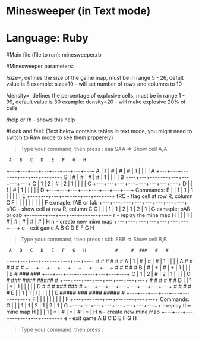 # Minesweeper (in Text mode)

# Language: Ruby

#Main file (file to run):
  minesweeper.rb

#Minesweeper parameters:

 /size=<number>, defines the size of the game map, must be in range 5 - 26, defult value is 8
        example: size=10 - will set number of rows and columns to 10

 /density=<number>, defines the percentage of explosive cells, must be in range 1 - 99, default value is 30
        example: density=20 - will make explosive 20% of cells

 /help or /h - shows this help

#Look and feel:
(Text below contains tables in text mode, you might need to switch to Raw mode to see them prpperely)

> Type your command, then press <Enter>: saa
  SAA => Show cell A,A

     A   B   C   D   E   F   G   H
   +---+---+---+---+---+---+---+---+
 A | 1 | # | # | # | 1 |   |   |   | A
   +---+---+---+---+---+---+---+---+
 B | # | # | # | # | 1 |   |   |   | B
   +---+---+---+---+---+---+---+---+
 C | 1 | 2 | # | 2 | 1 |   |   |   | C
   +---+---+---+---+---+---+---+---+
 D |   | 1 | # | 1 |   |   |   |   | D
   +---+---+---+---+---+---+---+---+       Commands:
 E |   | 1 | 1 | 1 |   |   |   |   | E
   +---+---+---+---+---+---+---+---+       fRC - flag cell at row R, column C
 F |   |   |   |   |   |   |   |   | F           exmaple: fAB or fab
   +---+---+---+---+---+---+---+---+       sRC - show cell at row R, column C
 G |   |   | 1 | 1 | 2 | 1 | 2 | 1 | G           exmaple: oAB or oab
   +---+---+---+---+---+---+---+---+       r   - replay the mine map
 H |   |   | 1 | # | # | # | # | # | H     n   - create new mine map
   +---+---+---+---+---+---+---+---+       e   - exit game
     A   B   C   D   E   F   G   H

> Type your command, then press <Enter>: sbb
  SBB => Show cell B,B

     A   B   C   D   E   F   G   H           #     #  ###   #   #
   +---+---+---+---+---+---+---+---+          #   #  #   #  #   #
 A | 1 | # | # | # | 1 |   |   |   | A         # #   #   #  #   #
   +---+---+---+---+---+---+---+---+            #    #   #  #   #
 B | # | * | # | * | 1 |   |   |   | B          #     ###    ###
   +---+---+---+---+---+---+---+---+
 C | 1 | 2 | # | 2 | 1 |   |   |   | C      #      ###   #### ##### #
   +---+---+---+---+---+---+---+---+        #     #   # #     #     #
 D |   | 1 | * | 1 |   |   |   |   | D      #     #   #  ###  ###   #
   +---+---+---+---+---+---+---+---+        #     #   #     # #
 E |   | 1 | 1 | 1 |   |   |   |   | E      #####  ###  ####  ##### #
   +---+---+---+---+---+---+---+---+
 F |   |   |   |   |   |   |   |   | F
   +---+---+---+---+---+---+---+---+       Commands:
 G |   |   | 1 | 1 | 2 | 1 | 2 | 1 | G
   +---+---+---+---+---+---+---+---+       r   - replay the mine map
 H |   |   | 1 | * | # | * | # | * | H     n   - create new mine map
   +---+---+---+---+---+---+---+---+       e   - exit game
     A   B   C   D   E   F   G   H

> Type your command, then press <Enter>:

